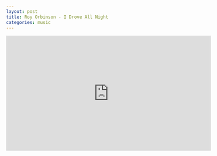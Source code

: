 ```yaml
---
layout: post
title: Roy Orbinson - I Drove All Night
categories: music
---
```


<div class="youtube-embed-container">
	<iframe width="560" height="315" src="https://www.youtube.com/embed/iTbIY62uQd0" title="YouTube video player" frameborder="0" allow="accelerometer; autoplay; clipboard-write; encrypted-media; gyroscope; picture-in-picture" allowfullscreen></iframe>
</div>